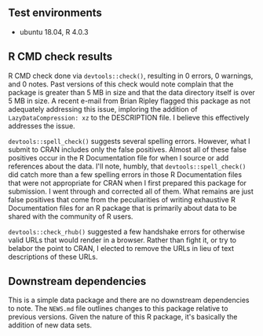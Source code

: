 ## Test environments

* ubuntu 18.04, R 4.0.3

## R CMD check results

R CMD check done via `devtools::check()`, resulting in 0 errors, 0 warnings, and 0 notes. Past versions of this check would note complain that the package is greater than 5 MB in size and that the data directory itself is over 5 MB in size. A recent e-mail from Brian Ripley flagged this package as not adequately addressing this issue, imploring the addition of `LazyDataCompression: xz` to the DESCRIPTION file. I believe this effectively addresses the issue.

`devtools::spell_check()` suggests several spelling errors. However, what I submit to CRAN includes only the false positives. Almost all of these false positives occur in the R Documentation file for when I source or add references about the data. I'll note, humbly, that `devtools::spell_check()` did catch more than a few spelling errors in those R Documentation files that were not appropriate for CRAN when I first prepared this package for submission. I went through and corrected all of them. What remains are just false positives that come from the peculiarities of writing exhaustive R Documentation files for an R package that is primarily about data to be shared with the community of R users.

`devtools::check_rhub()` suggested a few handshake errors for otherwise valid URLs that would render in a browser. Rather than fight it, or try to belabor the point to CRAN, I elected to remove the URLs in lieu of text descriptions of these URLs.

## Downstream dependencies

This is a simple data package and there are no downstream dependencies to note. The `NEWS.md` file outlines changes to this package relative to previous versions. Given the nature of this R package, it's basically the addition of new data sets.
